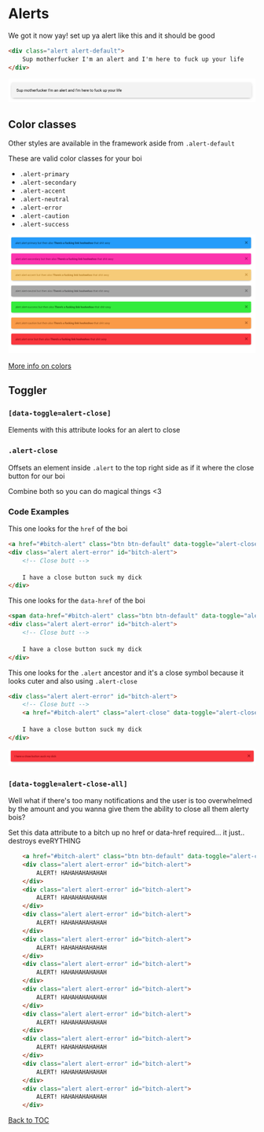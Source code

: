# Alerts

We got it now yay! set up ya alert like this and it should be good

```html
<div class="alert alert-default">
	Sup motherfucker I'm an alert and I'm here to fuck up your life
</div>
```

![Alert](../../images/alert.png)


## Color classes

Other styles are available in the framework aside from `.alert-default`

These are valid color classes for your boi

*	`.alert-primary`
*	`.alert-secondary`
*	`.alert-accent`
*	`.alert-neutral`
*	`.alert-error`
*	`.alert-caution`
*	`.alert-success`

![Alert](../../images/alert-colors.png)

[More info on colors](../../sections/scaffolding/colors.md)

## Toggler

### **`[data-toggle=alert-close]`**

Elements with this attribute looks for an alert to close

### **`.alert-close`**

Offsets an element inside `.alert` to the top right side as if it where the close button for our boi

Combine both so you can do magical things <3


### Code Examples

This one looks for the `href` of the boi
```html
<a href="#bitch-alert" class="btn btn-default" data-toggle="alert-close">Close Alert</a>
<div class="alert alert-error" id="bitch-alert">
	<!-- Close butt -->

	I have a close button suck my dick
</div>
```



This one looks for the `data-href` of the boi
```html
<span data-href="#bitch-alert" class="btn btn-default" data-toggle="alert-close">Close Alert</span>
<div class="alert alert-error" id="bitch-alert">
	<!-- Close butt -->

	I have a close button suck my dick
</div>
```


This one looks for the `.alert` ancestor and it's a close symbol because it looks cuter and also using `.alert-close`
```html
<div class="alert alert-error" id="bitch-alert">
	<!-- Close butt -->
	<a href="#bitch-alert" class="alert-close" data-toggle="alert-close"><i class="symbol symbol-close"></i></a>

	I have a close button suck my dick
</div>
```



![Alert](../../images/alert-close.png)

### **`[data-toggle=alert-close-all]`**

Well what if there's too many notifications and the user is too overwhelmed by the amount and you wanna give them the ability to close all them alerty bois?

Set this data attribute to a bitch up no href or data-href required... it just.. destroys eveRYTHING

```html
	<a href="#bitch-alert" class="btn btn-default" data-toggle="alert-close-all">Clear Notifications... good lord this is too much</a>
	<div class="alert alert-error" id="bitch-alert">
		ALERT! HAHAHAHAHAHAH
	</div>
	<div class="alert alert-error" id="bitch-alert">
		ALERT! HAHAHAHAHAHAH
	</div>
	<div class="alert alert-error" id="bitch-alert">
		ALERT! HAHAHAHAHAHAH
	</div>
	<div class="alert alert-error" id="bitch-alert">
		ALERT! HAHAHAHAHAHAH
	</div>
	<div class="alert alert-error" id="bitch-alert">
		ALERT! HAHAHAHAHAHAH
	</div>
	<div class="alert alert-error" id="bitch-alert">
		ALERT! HAHAHAHAHAHAH
	</div>
	<div class="alert alert-error" id="bitch-alert">
		ALERT! HAHAHAHAHAHAH
	</div>
	<div class="alert alert-error" id="bitch-alert">
		ALERT! HAHAHAHAHAHAH
	</div>
	<div class="alert alert-error" id="bitch-alert">
		ALERT! HAHAHAHAHAHAH
	</div>
	<div class="alert alert-error" id="bitch-alert">
		ALERT! HAHAHAHAHAHAH
	</div>
```

[Back to TOC](../../../readme.md)
